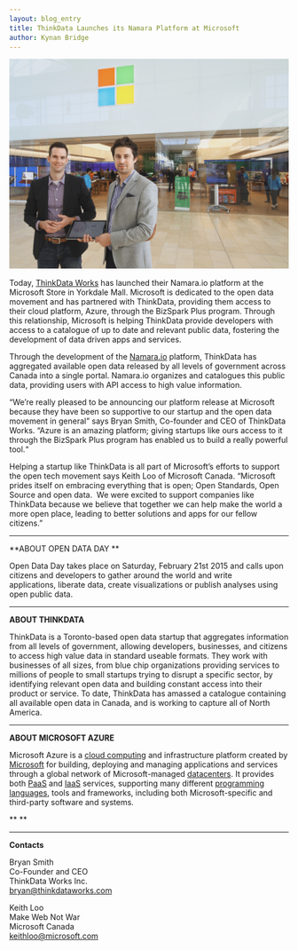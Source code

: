 ```yaml
---
layout: blog_entry
title: ThinkData Launches its Namara Platform at Microsoft
author: Kynan Bridge
---
```


![ThinkData Works at Microsoft Yorkdale](../images/microsoft.jpg)

Today, [ThinkData Works](http://www.thinkdataworks.com) has launched
their Namara.io platform at the Microsoft Store in Yorkdale Mall. Microsoft is
dedicated to the open data movement and has partnered with ThinkData, providing
them access to their cloud platform, Azure, through the BizSpark Plus program.
Through this relationship, Microsoft is helping ThinkData provide developers with
access to a catalogue of up to date and relevant public data, fostering the development
of data driven apps and services.

Through the development of the
[Namara.io](http://www.Namara.io) platform, ThinkData has aggregated available
open data released by all levels of government across Canada into a single
portal. Namara.io organizes and catalogues this public data, providing users
with API access to high value information. 

“We’re really pleased to be announcing our
platform release at Microsoft because they have been so supportive to our
startup and the open data movement in general” says Bryan Smith, Co-founder and
CEO of ThinkData Works. “Azure is an amazing platform; giving startups like
ours access to it through the BizSpark Plus program has enabled us to build a
really powerful tool.“  

Helping a startup like ThinkData is all
part of Microsoft’s efforts to support the open tech movement says Keith Loo of
Microsoft Canada. “Microsoft prides itself on embracing everything that is
open; Open Standards, Open Source and open data.  We were excited to support companies like
ThinkData because we believe that together we can help make the world a more
open place, leading to better solutions and apps for our fellow citizens.”

---

**ABOUT
OPEN DATA DAY **

Open Data Day takes place on Saturday, February
21st 2015 and calls upon citizens and developers to gather around the world and
write applications, liberate data, create visualizations or publish analyses using open public data. 

---

**ABOUT
THINKDATA**

ThinkData
is a Toronto-based open data startup that aggregates information from all
levels of government, allowing developers, businesses, and citizens to access
high value data in standard useable formats. They work with businesses of all
sizes, from blue chip organizations providing services to millions of people to
small startups trying to disrupt a specific sector, by identifying relevant
open data and building constant access into their product or service. To date,
ThinkData has amassed a catalogue containing all available open data in Canada,
and is working to capture all of North America. 

---

**ABOUT MICROSOFT AZURE**

Microsoft
Azure is a [cloud computing](http://en.wikipedia.org/wiki/Cloud_computing) and infrastructure platform created
by [Microsoft](http://en.wikipedia.org/wiki/Microsoft) for building,
deploying and managing applications and services through a global network of
Microsoft-managed [datacenters](http://en.wikipedia.org/wiki/Datacenter). It provides both [PaaS](http://en.wikipedia.org/wiki/Platform_as_a_service) and [IaaS](http://en.wikipedia.org/wiki/Infrastructure_as_a_service) services,
supporting many different [programming
languages](http://en.wikipedia.org/wiki/Programming_language),
tools and frameworks, including both Microsoft-specific and third-party
software and systems.

** **

---

**Contacts**

Bryan Smith <br>
Co-Founder and CEO <br>
ThinkData Works Inc. <br>
bryan@thinkdataworks.com <br>

Keith Loo <br>
Make Web Not War <br>
Microsoft Canada <br>
keithloo@microsoft.com <br>